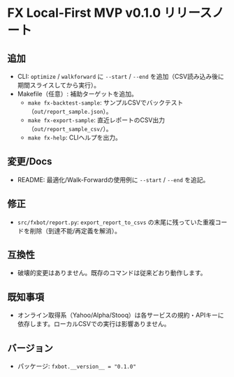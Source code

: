 # FX Local-First MVP v0.1.0 リリースノート

## 追加
- CLI: `optimize` / `walkforward` に `--start` / `--end` を追加（CSV読み込み後に期間スライスしてから実行）。
- Makefile（任意）: 補助ターゲットを追加。
  - `make fx-backtest-sample`: サンプルCSVでバックテスト（`out/report_sample.json`）。
  - `make fx-export-sample`: 直近レポートのCSV出力（`out/report_sample_csv/`）。
  - `make fx-help`: CLIヘルプを出力。

## 変更/Docs
- README: 最適化/Walk-Forwardの使用例に `--start` / `--end` を追記。

## 修正
- `src/fxbot/report.py`: `export_report_to_csvs` の末尾に残っていた重複コードを削除（到達不能/再定義を解消）。

## 互換性
- 破壊的変更はありません。既存のコマンドは従来どおり動作します。

## 既知事項
- オンライン取得系（Yahoo/Alpha/Stooq）は各サービスの規約・APIキーに依存します。ローカルCSVでの実行は影響ありません。

## バージョン
- パッケージ: `fxbot.__version__ = "0.1.0"`
